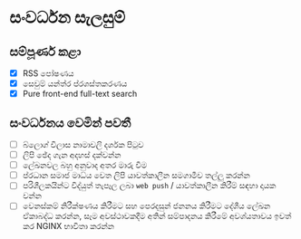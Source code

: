 # සංවර්ධන සැලසුම්

## සම්පූර්ණ කළා

- [x] RSS පෝෂණය
- [x] සෙවුම් යන්ත්ර ප්රශස්තකරණය
- [x] Pure front-end full-text search

## සංවර්ධනය වෙමින් පවතී

- [ ] බ්ලොග් විලාස නාමාවලි දර්ශක පිටුව
- [ ] ලිපි ඡේද ගැන අදහස් දක්වන්න
- [ ] ලේඛනවල බහු අනුවාද අතර මාරු වීම
- [ ] ප්රධාන සමාජ මාධ්ය වෙත ලිපි යාවත්කාලීන සමගාමීව තල්ලු කරන්න
- [ ] පරිශීලකයින්ට විද්යුත් තැපෑල ලබා `web push` / යාවත්කාලීන කිරීම් සඳහා දායක වන්න
- [ ] වෙනස්කම් නිරීක්ෂණය කිරීමට සහ පෙරදසුන් ජනනය කිරීමට දේශීය ලේඛන ඒකාබද්ධ කරන්න, සෑම අවස්ථාවකදීම අතින් සම්පාදනය කිරීමේ අවශ්යතාවය ඉවත් කර NGINX භාවිතා කරන්න